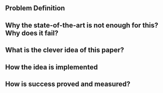 ## Problem Definition

## Why the state-of-the-art is not enough for this? Why does it fail?

## What is the clever idea of this paper?

## How the idea is implemented


##  How is success proved and measured?
